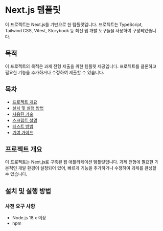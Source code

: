 # Next.js 템플릿

이 프로젝트는 Next.js를 기반으로 한 템플릿입니다. 프로젝트는 TypeScript, Tailwind CSS, Vitest, Storybook 등 최신 웹 개발 도구들을 사용하여 구성되었습니다.

## 목적

이 프로젝트의 목적은 과제 전형 제출을 위한 템플릿 제공입니다. 프로젝트를 클론하고 필요한 기능을 추가하거나 수정하여 제출할 수 있습니다.

## 목차

- [프로젝트 개요](#프로젝트-개요)
- [설치 및 실행 방법](#설치-및-실행-방법)
- [사용된 기술](#사용된-기술)
- [스크립트 설명](#스크립트-설명)
- [테스트 방법](#테스트-방법)
- [기여 가이드](#기여-가이드)

## 프로젝트 개요

이 프로젝트는 Next.js로 구축된 웹 애플리케이션 템플릿입니다. 과제 전형에 필요한 기본적인 개발 환경이 설정되어 있어, 빠르게 기능을 추가하거나 수정하여 과제를 완성할 수 있습니다.

## 설치 및 실행 방법

### 사전 요구 사항

- Node.js 18.x 이상
- npm
